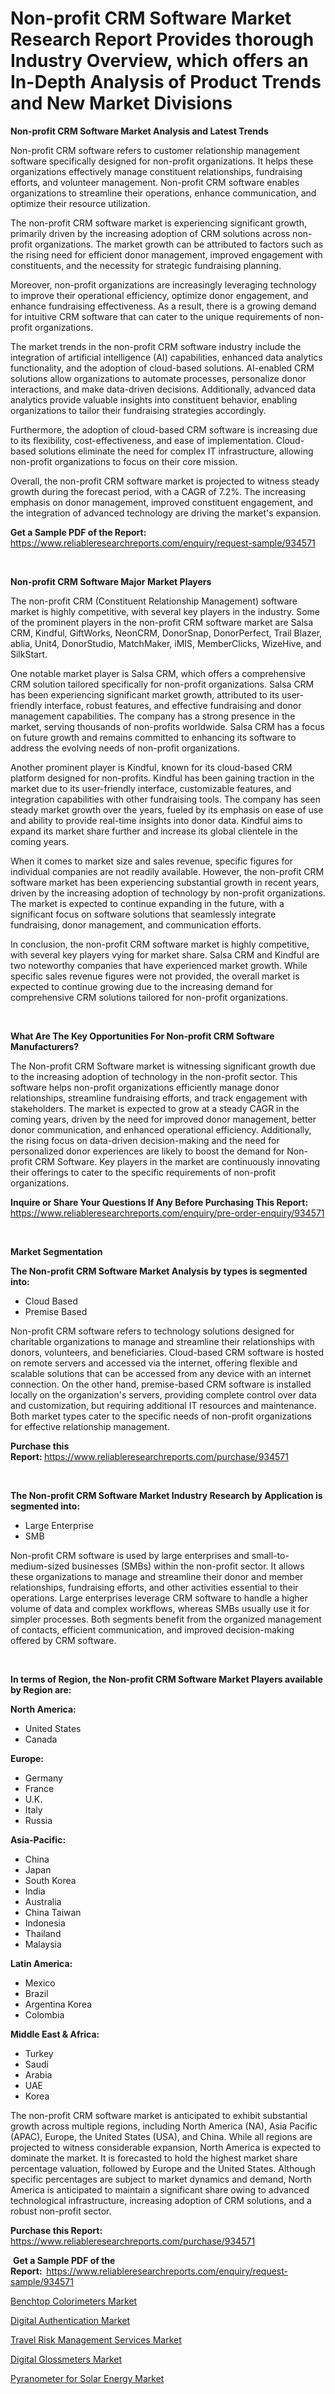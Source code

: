 <p><h1>Non-profit CRM Software Market Research Report Provides thorough Industry Overview, which offers an In-Depth Analysis of Product Trends and New Market Divisions</h1></p><p><strong>Non-profit CRM Software Market Analysis and Latest Trends</strong></p>
<p><p>Non-profit CRM software refers to customer relationship management software specifically designed for non-profit organizations. It helps these organizations effectively manage constituent relationships, fundraising efforts, and volunteer management. Non-profit CRM software enables organizations to streamline their operations, enhance communication, and optimize their resource utilization.</p><p>The non-profit CRM software market is experiencing significant growth, primarily driven by the increasing adoption of CRM solutions across non-profit organizations. The market growth can be attributed to factors such as the rising need for efficient donor management, improved engagement with constituents, and the necessity for strategic fundraising planning.</p><p>Moreover, non-profit organizations are increasingly leveraging technology to improve their operational efficiency, optimize donor engagement, and enhance fundraising effectiveness. As a result, there is a growing demand for intuitive CRM software that can cater to the unique requirements of non-profit organizations.</p><p>The market trends in the non-profit CRM software industry include the integration of artificial intelligence (AI) capabilities, enhanced data analytics functionality, and the adoption of cloud-based solutions. AI-enabled CRM solutions allow organizations to automate processes, personalize donor interactions, and make data-driven decisions. Additionally, advanced data analytics provide valuable insights into constituent behavior, enabling organizations to tailor their fundraising strategies accordingly.</p><p>Furthermore, the adoption of cloud-based CRM software is increasing due to its flexibility, cost-effectiveness, and ease of implementation. Cloud-based solutions eliminate the need for complex IT infrastructure, allowing non-profit organizations to focus on their core mission.</p><p>Overall, the non-profit CRM software market is projected to witness steady growth during the forecast period, with a CAGR of 7.2%. The increasing emphasis on donor management, improved constituent engagement, and the integration of advanced technology are driving the market's expansion.</p></p>
<p><strong>Get a Sample PDF of the Report:&nbsp;</strong> <a href="https://www.reliableresearchreports.com/enquiry/request-sample/934571">https://www.reliableresearchreports.com/enquiry/request-sample/934571</a></p>
<p>&nbsp;</p>
<p><strong>Non-profit CRM Software Major Market Players</strong></p>
<p><p>The non-profit CRM (Constituent Relationship Management) software market is highly competitive, with several key players in the industry. Some of the prominent players in the non-profit CRM software market are Salsa CRM, Kindful, GiftWorks, NeonCRM, DonorSnap, DonorPerfect, Trail Blazer, ablia, Unit4, DonorStudio, MatchMaker, iMIS, MemberClicks, WizeHive, and SilkStart.</p><p>One notable market player is Salsa CRM, which offers a comprehensive CRM solution tailored specifically for non-profit organizations. Salsa CRM has been experiencing significant market growth, attributed to its user-friendly interface, robust features, and effective fundraising and donor management capabilities. The company has a strong presence in the market, serving thousands of non-profits worldwide. Salsa CRM has a focus on future growth and remains committed to enhancing its software to address the evolving needs of non-profit organizations.</p><p>Another prominent player is Kindful, known for its cloud-based CRM platform designed for non-profits. Kindful has been gaining traction in the market due to its user-friendly interface, customizable features, and integration capabilities with other fundraising tools. The company has seen steady market growth over the years, fueled by its emphasis on ease of use and ability to provide real-time insights into donor data. Kindful aims to expand its market share further and increase its global clientele in the coming years.</p><p>When it comes to market size and sales revenue, specific figures for individual companies are not readily available. However, the non-profit CRM software market has been experiencing substantial growth in recent years, driven by the increasing adoption of technology by non-profit organizations. The market is expected to continue expanding in the future, with a significant focus on software solutions that seamlessly integrate fundraising, donor management, and communication efforts.</p><p>In conclusion, the non-profit CRM software market is highly competitive, with several key players vying for market share. Salsa CRM and Kindful are two noteworthy companies that have experienced market growth. While specific sales revenue figures were not provided, the overall market is expected to continue growing due to the increasing demand for comprehensive CRM solutions tailored for non-profit organizations.</p></p>
<p>&nbsp;</p>
<p><strong>What Are The Key Opportunities For Non-profit CRM Software Manufacturers?</strong></p>
<p><p>The Non-profit CRM Software market is witnessing significant growth due to the increasing adoption of technology in the non-profit sector. This software helps non-profit organizations efficiently manage donor relationships, streamline fundraising efforts, and track engagement with stakeholders. The market is expected to grow at a steady CAGR in the coming years, driven by the need for improved donor management, better donor communication, and enhanced operational efficiency. Additionally, the rising focus on data-driven decision-making and the need for personalized donor experiences are likely to boost the demand for Non-profit CRM Software. Key players in the market are continuously innovating their offerings to cater to the specific requirements of non-profit organizations.</p></p>
<p><strong>Inquire or Share Your Questions If Any Before Purchasing This Report:</strong> <a href="https://www.reliableresearchreports.com/enquiry/pre-order-enquiry/934571">https://www.reliableresearchreports.com/enquiry/pre-order-enquiry/934571</a></p>
<p>&nbsp;</p>
<p><strong>Market Segmentation</strong></p>
<p><strong>The Non-profit CRM Software Market Analysis by types is segmented into:</strong></p>
<p><ul><li>Cloud Based</li><li>Premise Based</li></ul></p>
<p><p>Non-profit CRM software refers to technology solutions designed for charitable organizations to manage and streamline their relationships with donors, volunteers, and beneficiaries. Cloud-based CRM software is hosted on remote servers and accessed via the internet, offering flexible and scalable solutions that can be accessed from any device with an internet connection. On the other hand, premise-based CRM software is installed locally on the organization's servers, providing complete control over data and customization, but requiring additional IT resources and maintenance. Both market types cater to the specific needs of non-profit organizations for effective relationship management.</p></p>
<p><strong>Purchase this Report:&nbsp;</strong><a href="https://www.reliableresearchreports.com/purchase/934571">https://www.reliableresearchreports.com/purchase/934571</a></p>
<p>&nbsp;</p>
<p><strong>The Non-profit CRM Software Market Industry Research by Application is segmented into:</strong></p>
<p><ul><li>Large Enterprise</li><li>SMB</li></ul></p>
<p><p>Non-profit CRM software is used by large enterprises and small-to-medium-sized businesses (SMBs) within the non-profit sector. It allows these organizations to manage and streamline their donor and member relationships, fundraising efforts, and other activities essential to their operations. Large enterprises leverage CRM software to handle a higher volume of data and complex workflows, whereas SMBs usually use it for simpler processes. Both segments benefit from the organized management of contacts, efficient communication, and improved decision-making offered by CRM software.</p></p>
<p>&nbsp;</p>
<p><strong>In terms of Region, the Non-profit CRM Software Market Players available by Region are:</strong></p>
<p>
    <p> <strong> North America: </strong>
        <ul>
            <li>United States</li>
            <li>Canada</li>
        </ul>
        </p> 
    <p> <strong> Europe: </strong>
        <ul>
            <li>Germany</li>
            <li>France</li>
            <li>U.K.</li>
            <li>Italy</li>
            <li>Russia</li>
        </ul>
        </p> 
    <p> <strong> Asia-Pacific: </strong>
        <ul>
            <li>China</li>
            <li>Japan</li>
            <li>South Korea</li>
            <li>India</li>
            <li>Australia</li>
            <li>China Taiwan</li>
            <li>Indonesia</li>
            <li>Thailand</li>
            <li>Malaysia</li>
        </ul>
        </p> 
    <p> <strong> Latin America: </strong>
        <ul>
            <li>Mexico</li>
            <li>Brazil</li>
            <li>Argentina Korea</li>
            <li>Colombia</li>
        </ul>
        </p> 
    <p> <strong> Middle East & Africa: </strong>
        <ul>
            <li>Turkey</li>
            <li>Saudi</li>
            <li>Arabia</li>
            <li>UAE</li>
            <li>Korea</li>
        </ul>
    </p>
    </p>
<p><p>The non-profit CRM software market is anticipated to exhibit substantial growth across multiple regions, including North America (NA), Asia Pacific (APAC), Europe, the United States (USA), and China. While all regions are projected to witness considerable expansion, North America is expected to dominate the market. It is forecasted to hold the highest market share percentage valuation, followed by Europe and the United States. Although specific percentages are subject to market dynamics and demand, North America is anticipated to maintain a significant share owing to advanced technological infrastructure, increasing adoption of CRM solutions, and a robust non-profit sector.</p></p>
<p><strong>Purchase this Report: </strong><a href="https://www.reliableresearchreports.com/purchase/934571">https://www.reliableresearchreports.com/purchase/934571</a></p>
<p>&nbsp;<strong>Get a Sample PDF of the Report:&nbsp;&nbsp;</strong><a href="https://www.reliableresearchreports.com/enquiry/request-sample/934571">https://www.reliableresearchreports.com/enquiry/request-sample/934571</a></p>
<p><strong></strong></p>
<p><p><a href="https://medium.com/@meganlee6679/benchtop-colorimeters-market-share-evolution-and-market-growth-trends-2024-2031-abfb44369259">Benchtop Colorimeters Market</a></p><p><a href="https://github.com/marloy8/Market-Research-Report-List-2/blob/main/digital-authentication-market.md">Digital Authentication Market</a></p><p><a href="https://github.com/mahnoor2003/Market-Research-Report-List-2/blob/main/travel-risk-management-services-market.md">Travel Risk Management Services Market</a></p><p><a href="https://medium.com/@meganlee6679/digital-glossmeters-market-analysis-and-sze-forecasted-for-period-from-2024-to-2031-4fc4de6674b3">Digital Glossmeters Market</a></p><p><a href="https://medium.com/@meganlee6679/pyranometer-for-solar-energy-market-size-reveals-the-best-marketing-channels-in-global-industry-5c1089a7d206">Pyranometer for Solar Energy Market</a></p></p>